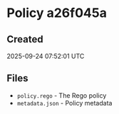 # Policy a26f045a

## Created
2025-09-24 07:52:01 UTC

## Files
- `policy.rego` - The Rego policy
- `metadata.json` - Policy metadata
